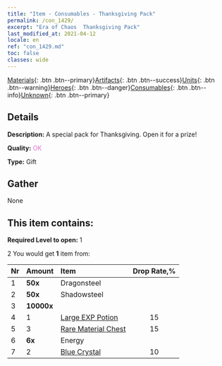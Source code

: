 ```yaml
---
title: "Item - Consumables - Thanksgiving Pack"
permalink: /con_1429/
excerpt: "Era of Chaos  Thanksgiving Pack"
last_modified_at: 2021-04-12
locale: en
ref: "con_1429.md"
toc: false
classes: wide
---
```

 [Materials](/){: .btn .btn--primary}[Artifacts](/Artifacts/){: .btn .btn--success}[Units](/Units/){: .btn .btn--warning}[Heroes](/Heroes/){: .btn .btn--danger}[Consumables](/Consumables/){: .btn .btn--info}[Unknown](/Unknown/){: .btn .btn--primary}

## Details
 **Description:** A special pack for Thanksgiving. Open it for a prize!

 **Quality:** <span style="color: #DA70D6">OK</span>

 **Type:** Gift

## Gather

  None

## This item contains:

 **Required Level to open:** 1

 2 You would get **1** item  from:

  | Nr | Amount |     Item    | Drop Rate,% |
  |:---|:-------|:------------|:---------:|
  | 1 |  **50x** | Dragonsteel |  | 5 | 
  | 2 |  **50x** | Shadowsteel |  | 10 | 
  | 3 |  **10000x** | <i class="fas fa-coins"/> |  | 25 | 
  | 4 | 1 | [Large EXP Potion](/Items/con_702/) | 15 | 
  | 5 | 3 | [Rare Material Chest](/Items/con_757/) | 15 | 
  | 6 |  **6x** | Energy |  | 20 | 
  | 7 | 2 | [Blue Crystal](/Items/con_716/) | 10 | 
